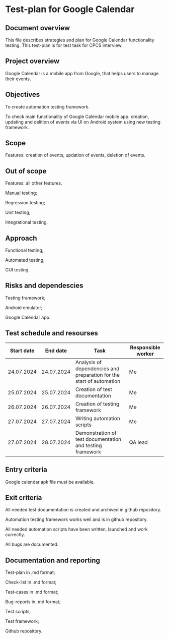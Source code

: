 # Test-plan for Google Calendar

## Document overview
This file describes strategies and plan for Google Calendar functionality testing.
This test-plan is for test task for CPCS interview.

## Project overview
Google Calendar is a mobile app from Google, that helps users to manage their events.

## Objectives
To create automation testing framework.

To check main functionality of Google Calendar mobile app: creation, updating and delition of events via UI on Android system using new testing framework.

## Scope
Features: creation of events, updation of events, deletion of events.

## Out of scope
Features: all other features.

Manual testing;

Regression testing;

Unit testing;

Integrational testing.

## Approach
Functional testing;

Automated testing;

GUI testing.

## Risks and dependescies
Testing framework;

Android emulator;

Google Calendar app.

## Test schedule and resourses
|Start date|End date|Task|Responsible worker|
|---|---|---|---|
|24.07.2024|24.07.2024|Analysis of dependencies and preparation for the start of automation|Me|
|25.07.2024|25.07.2024|Creation of test documentation|Me|
|26.07.2024|26.07.2024|Creation of testing framework|Me|
|27.07.2024|27.07.2024|Writing automation scripts|Me|
|27.07.2024|28.07.2024|Demonstration of test documentation and testing framework|QA lead|

## Entry criteria
Google calendar apk file must be available.

## Exit criteria
All needed test documentation is created and archived in github repository.

Automation testing framework works well and is in github repository.

All needed automation scripts have been written, launched and work currectly.

All bugs are documented.

## Documentation and reporting
Test-plan in .md format;

Check-list in .md format;

Test-cases in .md format;

Bug-reports in .md format;

Test scripts;

Test framework;

Github repository.
